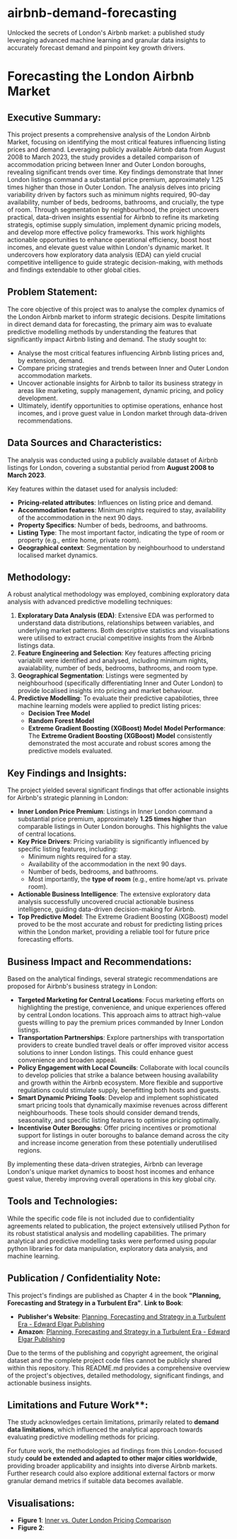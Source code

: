 # airbnb-demand-forecasting
Unlocked the secrets of London's Airbnb market: a published study leveraging advanced machine learning and granular data insights to accurately forecast demand and pinpoint key growth drivers.

# Forecasting the London Airbnb Market 

## Executive Summary:
This project presents a comprehensive analysis of the London Airbnb Market, focusing on identifying the most critical features influencing listing prices and demand. Leveraging publicly available Airbnb data from August 2008 to March 2023, the study provides a detailed comparison of accommodation pricing between Inner and Outer London boroughs, revealing significant trends over time. Key findings demonstrate that Inner London listings command a substantial price premium, approximately 1.25 times higher than those in Outer London. 
The analysis delves into pricing variability driven by factors such as minimum nights required, 90-day availability, number of beds, bedrooms, bathrooms, and crucially, the type of room. Through segmentation by neighbourhood, the project uncovers practical, data-driven insights essential for Airbnb to refine its marketing strategis, optimise supply simulation, implement dynamic pricing models, and develop more effective policy frameworks. This work highlights actionable opportunities to enhance operational efficiency, boost host incomes, and elevate guest value within London's dynamic market. It undercovers how exploratory data analysis (EDA) can yield crucial competitive intelligence to guide strategic decision-making, with methods and findings extendable to other global cities. 

## Problem Statement:
The core objective of this project was to analyse the complex dynamics of the London Airbnb market to inform strategic decisions. Despite limitations in direct demand data for forecasting, the primary aim was to evaluate predictive modelling methods by understanding the features that significantly impact Airbnb listing and demand. The study sought to:
* Analyse the most critical features influencing Airbnb listing prices and, by extension, demand.
* Compare pricing strategies and trends between Inner and Outer London accommodation markets.
* Uncover actionable insights for Airbnb to tailor its business strategy in areas like marketing, supply management, dynamic pricing, and policy development.
* Ultimately, identify opportunities to optimise operations, enhance host incomes, and i prove guest value in London market through data-driven recommendations.

## Data Sources and Characteristics:
The analysis was conducted using a publicly available dataset of Airbnb listings for London, covering a substantial period from **August 2008 to March 2023**. 

Key features within the dataset used for analysis included:
* **Pricing-related attributes**: Influences on listing price and demand.
* **Accommodation features**: Minimum nights required to stay, availability of the accommodation in the next 90 days.
* **Property Specifics**: Number of beds, bedrooms, and bathrooms.
* **Listing Type**: The most important factor, indicating the type of room or property (e.g., entire home, private room).
* **Geographical context**: Segmentation by neighbourhood to understand localised market dynamics.

## Methodology:
A robust analytical methodology was employed, combining exploratory data analysis with advanced predictive modelling techniques:
1. **Exploratary Data Analysis (EDA)**: Extensive EDA was performed to understand data distributions, relationships between variables, and underlying market patterns. Both descriptive statistics and visualisations were utilised to extract crucial competitive insights from the AIrbnb listings data.
2. **Feature Engineering and Selection**: Key features affecting pricing variabilit were identified and analysed, including minimum nights, avaialability, number of beds, bedrooms, bathrooms, and room type.
3. **Geographical Segmentation**: Listings were segmented by neighbourhood (specifically differentiating Inner and Outer London) to provide localised insights into pricing and market behaviour.
4. **Predictive Modelling**: To evaluate their predictive capabiloties, three machine learning models were applied to predict listing prices:
   * **Decision Tree Model**
   * **Random Forest Model**
   * **Extreme Gradient Boosting (XGBoost) Model**
**Model Performance**: The **Extreme Gradient Boosting (XGBoost) Model** consistently demonstrated the most accurate and robust scores among the predictive models evaluated.

## Key Findings and Insights:
The project yielded several significant findings that offer actionable insights for Airbnb's strategic planning in London:
* **Inner London Price Premium**: Listings in Inner London command a substantial price premium, approximately **1.25 times higher** than comparable listings in Outer London boroughs. This highlights the value of central locations.
* **Key Price Drivers**: Pricing variability is significantly influenced by specific listing features, including:
  * Minimum nights required for a stay.
  * Availability of the accommodation in the next 90 days.
  * Number of beds, bedrooms, and bathrooms.
  * Most importantly, the **type of room** (e.g., entire home/apt vs. private room).
* **Actionable Business Intelligence**: The extensive exploratory data analysis successfully uncovered crucial actionable business intelligence, guiding data-driven decision-making for Airbnb.
* **Top Predictive Model**: The Extreme Gradient Boosting (XGBoost) model proved to be the most accurate and robust for predicting listing prices within the London market, providing a reliable tool for future price forecasting efforts.

## Business Impact and Recommendations:
Based on the analytical findings, several strategic recommendations are proposed for Airbnb's business strategy in London:
* **Targeted Marketing for Central Locations**: Focus marketing efforts on highlighting the prestige, convenience, and unique experiences offered by central London locations. This approach aims to attract high-value guests willing to pay the premium prices commanded by Inner London listings.
* **Transportation Partnerships**: Explore partnerships with transportation providers to create bundled travel deals or offer improved visitor access solutions to inner London listings. This could enhance guest convenience and broaden appeal.
* **Policy Engagement with Local Councils**: Collaborate with local councils to develop policies that strike a balance between housing availability and growth within the Airbnb ecosystem. More flexible and supportive regulations could stimulate supply, benefitting both hosts and guests.
* **Smart Dynamic Pricing Tools**: Develop and implement sophisticated smart pricing tools that dynamically maximise revenues across different neighbourhoods. These tools should consider demand trends, seasonality, and specific listing features to optimise pricing optimally.
* **Incentivise Outer Boroughs**: Offer pricing incentives or promotional support for listings in outer boroughs to balance demand across the city and increase income generation from these potentially underutilised regions.

By implementing these data-driven strategies, Airbnb can leverage London's unique market dynamics to boost host incomes and enhance guest value, thereby improving overall operations in this key global city. 

## Tools and Technologies:
While the specific code file is not included due to confidentiality agreements related to publication, the project extensively utilised Python for its robust statistical analysis and modelling capabilities. The primary analytical and predictive modelling tasks were performed using popular python libraries for data manipulation, exploratory data analysis, and machine learning. 

## Publication / Confidentiality Note:
This project's findings are published as Chapter 4 in the book **"Planning, Forecasting and Strategy in a Turbulent Era"**. 
**Link to Book**: 
 * **Publisher's Website**: [Planning, Forecasting and Strategy in a Turbulent Era - Edward Elgar Publishing](https://www.elgaronline.com/edcollbook/book/9781035317240/9781035317240.xml#:~:text=Forecasting%2C%20Planning%20and%20Strategy%20in%20a%20Turbulent%20Era%20emphasizes%20the,perform%20well%20under%20immense%20pressure.)
 * **Amazon**: [Planning, Forecasting and Strategy in a Turbulent Era - Edward Elgar Publishing](https://www.amazon.in/Forecasting-Planning-Strategy-Turbulent-Era/dp/1035317230)

Due to the terms of the publishing and copyright agreement, the original dataset and the complete project code files cannot be publicly shared within this repository. This README.md provides a comprehensive overview of the project's objectives, detailed methodology, significant findings, and actionable business insights. 

## Limitations and Future Work**:
The study acknowledges certain limitations, primarily related to **demand data  limitations**, which influenced the analytical approach towards evaluating predictive modelling methods for pricing. 

For future work, the methodologies ad findings from this London-focused study **could be extended and adapted to other major cities worldwide**, providing broader applicability and insights into diverse Airbnb markets. Further research could also explore additional external factors or morw granular demand metrics if suitable data becomes available. 

## Visualisations:
* **Figure 1**: [Inner vs. Outer London Pricing Comparison]()
* **Figure 2**: 
